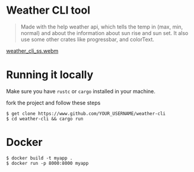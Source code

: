 # Weather CLI tool
> Made with the help weather api, which tells the temp in (max, min, normal) and about the information about sun rise and sun set.
It also use some other crates like progressbar, and colorText.

[weather_cli_ss.webm](https://user-images.githubusercontent.com/40994679/214584675-686a54c8-30cb-4454-8b77-4724e86480b8.webm)

# Running it locally

Make sure you have `rustc` or `cargo` installed in your machine.

fork the project and follow these steps
```git 
$ get clone https://www.github.com/YOUR_USERNAME/weather-cli
$ cd weather-cli && cargo run
````

# Docker

```git
$ docker build -t myapp .
$ docker run -p 8000:8000 myapp
```
